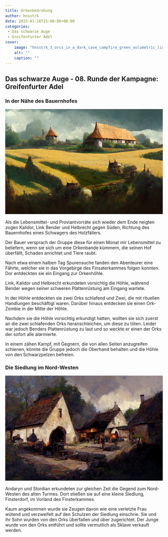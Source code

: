 ```yaml
---
title: Orkenbedrohung
author: hnsstrk
date: 2023-01-16T15:08:00+00:00
categories:
 - Das schwarze Auge
 - Greifenfurter Adel
cover:
    image: "hnsstrk_3_orcs_in_a_dark_cave_campfire_green_volumetric_light_70c70f8e-56d7-49c7-85a4-e28a282d2a71-768x512.png"
    alt: ""
    caption: ""
---
```


## Das schwarze Auge - 08. Runde der Kampagne: Greifenfurter Adel

### In der Nähe des Bauernhofes

![](hnsstrk_small_medieval_farm_e76f447d-5e2d-4e34-9f73-6485280d9f23-768x512.png)

Als die Lebensmittel- und Proviantvorräte sich wieder dem Ende neigten zogen Kalidor, Link Bender und Helbrecht gegen Süden, Richtung des Bauernhofes eines Schwagers des Holzfällers.

Der Bauer versprach der Gruppe diese für einen Monat mir Lebensmittel zu beliefern, wenn sie sich um eine Orkenbande kümmern, die seinen Hof überfällt, Schaden anrichtet und Tiere raubt.

Nach etwa einem halben Tag Spurensuche fanden den Abenteurer eine Fährte, welcher sie in das Vorgebirge des Finsaterkammes folgen konnten. Dor entdeckten sie ein Eingang zur Orkenhöhle.

Link, Kalidor und Helbrecht erkundeten vorsichtig die Höhle, während Bender wegen seiner schweren Plattenrüstung am Eingang wartete.

In der Höhle entdeckten sie zwei Orks schlafend und Zwei, die mit rituellen Handlungen beschäftigt waren. Darüber hinaus entdecken sie einen Ork-Zombie in der Mitte der Höhle.

Nachdem sie die Höhle vorsichtig erkundigt hatten, wollten sie sich zuerst an die zwei schlafenden Orks heranschleichen, um diese zu töten. Leider war jedoch Benders Plattenrüstung zu laut und so weckte er einen der Orks der sofort alle alarmierte.

In einem zähen Kampf, mit Gegnern, die von allen Seiten anzugreifen schienen, könnte die Gruppe jedoch die Oberhand behalten und die Höhle von den Schwarzpelzen befreien.

### Die Siedlung im Nord-Westen

![](hnsstrk_very_small_medieval_rural_village_with_a_femal_blacksmi_f764a560-38e1-4c5e-b9e5-055d5929ff64-768x512.png)

Andaryn und Stordian erkundeten zur gleichen Zeit die Gegend zum Nord-Westen des alten Turmes. Dort stießen sie auf eine kleine Siedlung, Finsterdorf, im Vorland des Finsterkammes.

Kaum angekommen wurde sie Zeugen davon wie eine verletzte Frau wütend und verzweifelt auf den Schulzen der Siedlung einschrie. Sie und ihr Sohn wurden von den Orks überfallen und über zugerichtet. Der Junge wurde von den Orks entführt und sollte vermutlich als Sklave verkauft werden.